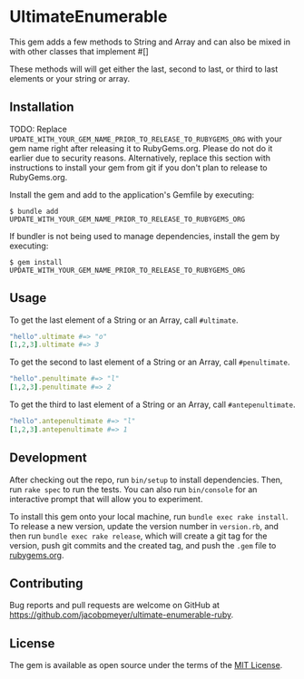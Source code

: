 # UltimateEnumerable

This gem adds a few methods to String and Array and can also be mixed in with other classes that implement #[]

These methods will will get either the last, second to last, or third to last elements or your string or array.

## Installation

TODO: Replace `UPDATE_WITH_YOUR_GEM_NAME_PRIOR_TO_RELEASE_TO_RUBYGEMS_ORG` with your gem name right after releasing it to RubyGems.org. Please do not do it earlier due to security reasons. Alternatively, replace this section with instructions to install your gem from git if you don't plan to release to RubyGems.org.

Install the gem and add to the application's Gemfile by executing:

    $ bundle add UPDATE_WITH_YOUR_GEM_NAME_PRIOR_TO_RELEASE_TO_RUBYGEMS_ORG

If bundler is not being used to manage dependencies, install the gem by executing:

    $ gem install UPDATE_WITH_YOUR_GEM_NAME_PRIOR_TO_RELEASE_TO_RUBYGEMS_ORG

## Usage

To get the last element of a String or an Array, call `#ultimate`.

```ruby
"hello".ultimate #=> "o"
[1,2,3].ultimate #=> 3
```
To get the second to last element of a String or an Array, call `#penultimate`.

```ruby
"hello".penultimate #=> "l"
[1,2,3].penultimate #=> 2
```

To get the third to last element of a String or an Array, call `#antepenultimate`.

```ruby
"hello".antepenultimate #=> "l"
[1,2,3].antepenultimate #=> 1
```

## Development

After checking out the repo, run `bin/setup` to install dependencies. Then, run `rake spec` to run the tests. You can also run `bin/console` for an interactive prompt that will allow you to experiment.

To install this gem onto your local machine, run `bundle exec rake install`. To release a new version, update the version number in `version.rb`, and then run `bundle exec rake release`, which will create a git tag for the version, push git commits and the created tag, and push the `.gem` file to [rubygems.org](https://rubygems.org).

## Contributing

Bug reports and pull requests are welcome on GitHub at https://github.com/jacobpmeyer/ultimate-enumerable-ruby.

## License

The gem is available as open source under the terms of the [MIT License](https://opensource.org/licenses/MIT).
